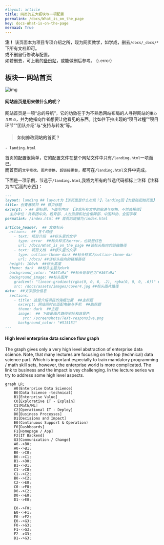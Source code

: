 ```yaml
---
#layout: article
title: 网页的五大板块与一项配置
permalink: /docs/What_is_on_the_page
key: docs-What-is-on-the-page
mermaid: True
---
```


**注！**
该页面本为项目专项介绍之所，现为网页教学，如学成，删去`/docs/_docs/*`下所有文档即可。  
或不删自行修改与配置。  
如若删去，可上我的[备份站](https://eroskss.github.io/)，或能做删后参考。
{:.error}

## 板块一·网站首页  
![img](http://pic.yupoo.com/erowz/daef16f8/6a09b5f1.jpg)  
#### 网站首页是用来做什么的呢？  
网站首页是一项“总的导航”，它的功效在于为不熟悉网站布局的人寻得网站的`重心与焦点`，并为他指向作者想要让他看见的东西。比如往下拉出现的“项目过程”“项目环节”“团队介绍”与“支持与转发”等。
> #### **如何修改网站的首页？**  
  
```
- landing.html
```
首页的配置很简单，它的配置文件在整个网站文件中只有`/landing.html`一项而已。  
而首页的`文字修改`、`图片替换`、`超链接更替`，都可在`/landing.html`文件中完成。  
  
下面是一项示例，节选于`/landing.html`,我將为所有的节选代码都标上注释【注释为##后面的东西】：    
```markdown
---
layout: landing ## layout为【该页面是什么布局？】，landing回【为登陆起始页面】
title: 创青春项目 ## 首页标题
excerpt: > ## 副标题，下面写内容 【注意所有文件的缩进与空格，不然会报错】
  主办单位：共青团中央、教育部、人力资源和社会保障部、中国科协、全国学联
permalink: /index.html ## 首页的链接为/index.html

article_header:  ## 文章标头
  actions:  ## 各个路径
    - text: 项目介绍  ##标头里的文字
      type: error  ##标头样式为error，也就是红色
      url: /docs/What_is_on_the_page ##该标头指向的链接路径
    - text: 项目文档  ##标头里的文字
      type: outline-theme-dark ##标头样式为outline-theme-dar
      url: /docs/ ##该标头指向的链接路径
  height: 100vh  ##标头高度
  theme: dark  ##标头主题为dark
  background_color: "#367a9a" ##标头背景色为"#367a9a"
  background_image: ##标头图片
    gradient: "linear-gradient(rgba(0, 0, 0, .2), rgba(0, 0, 0, .6))" ##标头线性梯度，不用管
    src: /docs/assets/images/cover4.jpg ##标头图片路径
data:  ##文字部分信息
  sections:
    - title: 这是介绍项目的海报位置  ##主标题
      excerpt: 网站同时也适配电脑与手机  ##副标题
      theme: dark  ##主题
      image:  ## 下面是图片路径地址和背景色
        src: /screenshots/TeXt-responsive.png
      background_color: "#515151"
---
```


<!--more-->
#### High level enterprise data science flow graph

The graph gives only a very high level abstraction of enterprise data science. Note, that many lectures are focusing on the top (technical) data science part. Which is important especially to train mandatory programming / math skill sets, however, the enterprise world is more complicated. The link to business and the impact is vey challenging. In the lecture series we try to address some high level aspects.

```mermaid
graph LR;
    A0(Enterprise Data Science)
    B0(Data Science -technical)
    B1[Enterprise Value]
    C0[Explorative IT - Explain]
    C1[Math/ML]
    C2[Operational IT - Deploy]
    D0[Business Processes]
    D1[Decisions and Impact]
    E0(Continuous Support & Operation)
    F0[Dashboards]
    F1[Homepage / App]
    F2[IT Backend]
    G3[Communication / Change]
    A0-->B0;
    A0-->B1;
    B0-->C0;
    B0-->C1;
    B1-->D0;
    B1-->D1;
    C1-->C0;
    C1-->C2;
    B0-->C2;
    C2-->E0;
    C0-->F0;
    D0-->C2;
    D0-->E0;
    D1-->E0;

    E0-->F0;
    E0-->F1;
    E0-->F2;
    E0-->G3;
    F0-->G3;
    F1-->G3;
    F2-->G3;
    D1-->G3;
```
